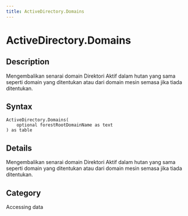 ```yaml
---
title: ActiveDirectory.Domains
---
```


# ActiveDirectory.Domains


## Description

Mengembalikan senarai domain Direktori Aktif dalam hutan yang sama seperti domain yang ditentukan atau dari domain mesin semasa jika tiada ditentukan.


## Syntax

```powerquery
ActiveDirectory.Domains(
    optional forestRootDomainName as text
) as table
```


## Details

Mengembalikan senarai domain Direktori Aktif dalam hutan yang sama seperti domain yang ditentukan atau dari domain mesin semasa jika tiada ditentukan.



## Category
Accessing data
